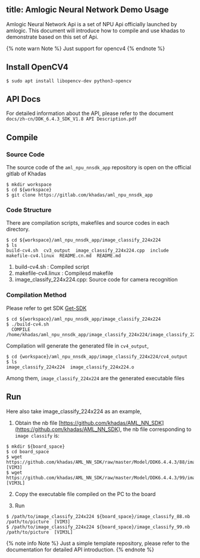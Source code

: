 title: Amlogic Neural Network Demo Usage
---

Amlogic Neural Network Api is a set of NPU Api officially launched by amlogic. This document will introduce how to compile and use khadas to demonstrate based on this set of Api.

{% note warn Note %}
Just support for opencv4
{% endnote %}

## Install OpenCV4

```shell
$ sudo apt install libopencv-dev python3-opencv
```

## API Docs

For detailed information about the API, please refer to the document `docs/zh-cn/DDK_6.4.3_SDK_V1.8 API Description.pdf`

## Compile

### Source Code

The source code of the `aml_npu_nnsdk_app` repository is open on the official gitlab of Khadas

```shell
$ mkdir workspace
$ cd ${workspace}
$ git clone https://gitlab.com/khadas/aml_npu_nnsdk_app
```

### Code Structure


There are compilation scripts, makefiles and source codes in each directory.

```shell
$ cd ${workspace}/aml_npu_nnsdk_app/image_classify_224x224
$ ls
build-cv4.sh  cv3_output  image_classify_224x224.cpp  include  makefile-cv4.linux  README.cn.md  README.md
```

1. build-cv4.sh : Compiled script
2. makefile-cv4.linux : Compilesd makefile
3. image_classify_224x224.cpp: Source code for camera recognition

### Compilation Method

Please refer to get SDK [Get-SDK](/linux/vim3/NPUSDK#Get-SDK)

```shell
$ cd ${workspace}/aml_npu_nnsdk_app/image_classify_224x224
$ ./build-cv4.sh
  COMPILE /home/khadas/aml_npu_nnsdk_app/image_classify_224x224/image_classify_224x224.cpp
```

Compilation will generate the generated file in `cv4_output`,
```shell
$ cd {workspace}/aml_npu_nnsdk_app/image_classify_224x224/cv4_output
$ ls
image_classify_224x224  image_classify_224x224.o
```

Among them, `image_classify_224x224` are the generated executable files

## Run


Here also take image_classify_224x224 as an example,

1. Obtain the nb file [https://github.com/khadas/AML_NN_SDK](https://github.com/khadas/AML_NN_SDK), the nb file corresponding to `image classify` is:

```shell
$ mkdir ${board_space}
$ cd board_space
$ wget https://github.com/khadas/AML_NN_SDK/raw/master/Model/DDK6.4.4.3/88/image_classify_88.nb  [VIM3]
$ wget https://github.com/khadas/AML_NN_SDK/raw/master/Model/DDK6.4.4.3/99/image_classify_88.nb  [VIM3L]
```

2. Copy the executable file compiled on the PC to the board

3. Run


```shell
$ /path/to/image_classify_224x224 ${board_space}/image_classify_88.nb /path/to/picture  [VIM3] 
$ /path/to/image_classify_224x224 ${board_space}/image_classify_99.nb /path/to/picture  [VIM3L] 

```

{% note info Note %}
Just a simple template repository, please refer to the documentation for detailed API introduction.
{% endnote %}

